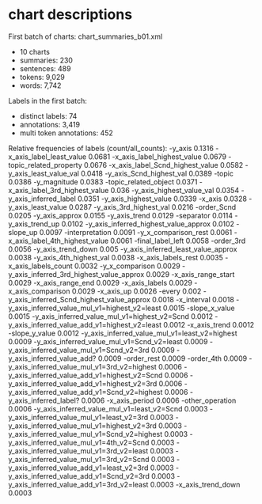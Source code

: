 # chart descriptions 



First batch of charts: chart_summaries_b01.xml
- 10 charts
- summaries: 230
- sentences: 489
- tokens: 9,029
- words: 7,742

Labels in the first batch:
- distinct labels: 74
- annotations: 3,419
- multi token annotations: 452


Relative frequencies of labels (count/all_counts):
-y_axis 0.1316
-x_axis_label_least_value 0.0681
-x_axis_label_highest_value 0.0679
-topic_related_property 0.0676
-x_axis_label_Scnd_highest_value 0.0582
-y_axis_least_value_val 0.0418
-y_axis_Scnd_highest_val 0.0389
-topic 0.0386
-y_magnitude 0.0383
-topic_related_object 0.0371
-x_axis_label_3rd_highest_value 0.036
-y_axis_highest_value_val 0.0354
-y_axis_inferred_label 0.0351
-y_axis_highest_value 0.0339
-x_axis 0.0328
-y_axis_least_value 0.0287
-y_axis_3rd_highest_val 0.0216
-order_Scnd 0.0205
-y_axis_approx 0.0155
-y_axis_trend 0.0129
-separator 0.0114
-y_axis_trend_up 0.0102
-y_axis_inferred_highest_value_approx 0.0102
-slope_up 0.0097
-interpretation 0.0091
-y_x_comparison_rest 0.0061
-x_axis_label_4th_highest_value 0.0061
-final_label_left 0.0058
-order_3rd 0.0056
-y_axis_trend_down 0.005
-y_axis_inferred_least_value_approx 0.0038
-y_axis_4th_highest_val 0.0038
-x_axis_labels_rest 0.0035
-x_axis_labels_count 0.0032
-y_x_comparison 0.0029
-y_axis_inferred_3rd_highest_value_approx 0.0029
-x_axis_range_start 0.0029
-x_axis_range_end 0.0029
-x_axis_labels 0.0029
-x_axis_comparison 0.0029
-x_axis_up 0.0026
-every 0.002
-y_axis_inferred_Scnd_highest_value_approx 0.0018
-x_interval 0.0018
-y_axis_inferred_value_mul_v1=highest_v2=least 0.0015
-slope_x_value 0.0015
-y_axis_inferred_value_mul_v1=highest_v2=Scnd 0.0012
-y_axis_inferred_value_add_v1=highest_v2=least 0.0012
-x_axis_trend 0.0012
-slope_y_value 0.0012
-y_axis_inferred_value_mul_v1=least_v2=highest 0.0009
-y_axis_inferred_value_mul_v1=Scnd_v2=least 0.0009
-y_axis_inferred_value_mul_v1=Scnd_v2=3rd 0.0009
-y_axis_inferred_value_add? 0.0009
-order_rest 0.0009
-order_4th 0.0009
-y_axis_inferred_value_mul_v1=3rd_v2=highest 0.0006
-y_axis_inferred_value_add_v1=highest_v2=Scnd 0.0006
-y_axis_inferred_value_add_v1=highest_v2=3rd 0.0006
-y_axis_inferred_value_add_v1=Scnd_v2=highest 0.0006
-y_axis_inferred_label? 0.0006
-x_axis_period 0.0006
-other_operation 0.0006
-y_axis_inferred_value_mul_v1=least_v2=Scnd 0.0003
-y_axis_inferred_value_mul_v1=least_v2=3rd 0.0003
-y_axis_inferred_value_mul_v1=highest_v2=3rd 0.0003
-y_axis_inferred_value_mul_v1=Scnd_v2=highest 0.0003
-y_axis_inferred_value_mul_v1=4th_v2=Scnd 0.0003
-y_axis_inferred_value_mul_v1=3rd_v2=least 0.0003
-y_axis_inferred_value_mul_v1=3rd_v2=Scnd 0.0003
-y_axis_inferred_value_add_v1=least_v2=3rd 0.0003
-y_axis_inferred_value_add_v1=Scnd_v2=3rd 0.0003
-y_axis_inferred_value_add_v1=3rd_v2=least 0.0003
-x_axis_trend_down 0.0003
